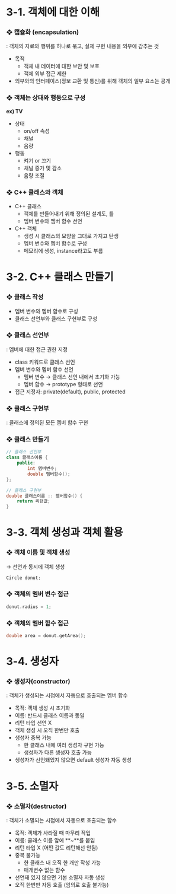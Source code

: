 # 3-1. 객체에 대한 이해 
### ❖ 캡슐화 (encapsulation)
: 객체의 자료와 행위를 하나로 묶고, 실제 구현 내용을 외부에 감추는 것  
- 목적
    - 객체 내 데이터에 대한 보안 및 보호
    - 객체 외부 접근 제한
- 외부와의 인터페이스(정보 교환 및 통신)를 위해 객체의 일부 요소는 공개

### ❖ 객체는 상태와 행동으로 구성
**ex) TV**
- 상태
    - on/off 속성
    - 채널
    - 음량
- 행동
    - 켜기 or 끄기
    - 채널 증가 및 감소
    - 음량 조절  

### ❖ C++ 클래스와 객체
- C++ 클래스
    - 객체를 만들어내기 위해 정의된 설계도, 틀
    - 멤버 변수와 멤버 함수 선언
- C++ 객체
    - 생성 시 클래스의 모양을 그대로 가지고 탄생
    - 멤버 변수와 멤버 함수로 구성
    - 메모리에 생성, instance라고도 부름  

# 3-2. C++ 클래스 만들기
### ❖ 클래스 작성
- 멤버 변수와 멤버 함수로 구성
- 클래스 선언부와 클래스 구현부로 구성  

### ❖ 클래스 선언부
: 멤버에 대한 접근 권한 지정  
- class 키워드로 클래스 선언
- 멤버 변수와 멤버 함수 선언
    - 멤버 변수 → 클래스 선언 내에서 초기화 가능
    - 멤버 함수 → prototype 형태로 선언
- 접근 지정자: private(default), public, protected  

### ❖ 클래스 구현부
: 클래스에 정의된 모든 멤버 함수 구현

### ❖ 클래스 만들기
```cpp
// 클래스 선언부
class 클래스이름 {
    public:
        int 멤버변수;
        double 멤버함수();
};

// 클래스 구현부
double 클래스이름 :: 멤버함수() {
    return 리턴값;
}
```  

# 3-3. 객체 생성과 객체 활용
### ❖ 객체 이름 및 객체 생성
→ 선언과 동시에 객체 생성  
```cpp
Circle donut;
```  
### ❖ 객체의 멤버 변수 접근
```cpp
donut.radius = 1;
```

### ❖ 객체의 멤버 함수 접근
```cpp
double area = donut.getArea();
```

# 3-4. 생성자
### ❖ 생성자(constructor)
: 객체가 생성되는 시점에서 자동으로 호출되는 멤버 함수  
- 목적: 객체 생성 시 초기화
- 이름: 반드시 클래스 이름과 동일
- 리턴 타입 선언 X
- 객체 생성 시 오직 한번만 호출
- 생성자 중복 가능
    - 한 클래스 내에 여러 생성자 구현 가능
    - 생성자가 다른 생성자 호출 가능
- 생성자가 선언돼있지 않으면 default 생성자 자동 생성  

# 3-5. 소멸자
### ❖ 소멸자(destructor)
: 객체가 소멸되는 시점에서 자동으로 호출되는 함수  
- 목적: 객체가 사라질 때 마무리 작업
- 이름: 클래스 이름 앞에 **~**를 붙임
- 리턴 타입 X (어떤 값도 리턴해선 안됨)
- 중복 불가능
    - 한 클래스 내 오직 한 개만 작성 가능
    - 매개변수 없는 함수
- 선언돼 있지 않으면 기본 소멸자 자동 생성
- 오직 한번만 자동 호출 (임의로 호출 불가능)  




